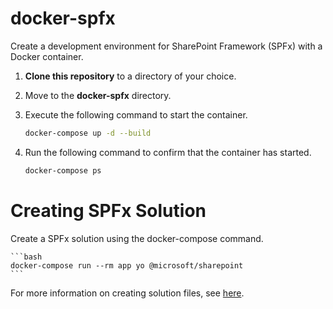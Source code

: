 # docker-spfx
Create a development environment for SharePoint Framework (SPFx) with a Docker container.  

1. **Clone this repository** to a directory of your choice.  
1. Move to the **docker-spfx** directory.  
1. Execute the following command to start the container.  

    ```bash
    docker-compose up -d --build
    ```

1. Run the following command to confirm that the container has started.  

    ```bash
    docker-compose ps
    ```

# Creating SPFx Solution
Create a SPFx solution using the docker-compose command.  

    ```bash
    docker-compose run --rm app yo @microsoft/sharepoint
    ```
For more information on creating solution files, see [here](https://docs.microsoft.com/en-us/sharepoint/dev/spfx/sharepoint-framework-overview).  